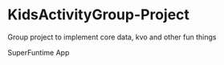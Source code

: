 # KidsActivityGroup-Project
Group project to implement core data, kvo and other fun things 

SuperFuntime App
